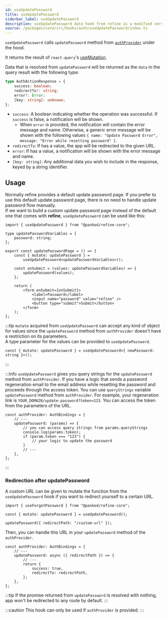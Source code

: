 ```yaml
---
id: useUpdatePassword
title: useUpdatePassword
siderbar_label: useUpdatePassword
description: useUpdatePassword data hook from refine is a modified version of react-query's useMutation for registration.
source: /packages/core/src/hooks/auth/useUpdatePassword/index.ts
---
```


`useUpdatePassword` calls `updatePassword` method from [`authProvider`](/api-reference/core/providers/auth-provider.md) under the hood.

It returns the result of `react-query`'s [useMutation](https://react-query.tanstack.com/reference/useMutation).

Data that is resolved from `updatePassword` will be returned as the `data` in the query result with the following type:

```ts
type AuthActionResponse = {
    success: boolean;
    redirectTo?: string;
    error?: Error;
    [key: string]: unknown;
};
```

-   `success`: A boolean indicating whether the operation was successful. If `success` is false, a notification will be shown.
    -   When `error` is provided, the notification will contain the error message and name. Otherwise, a generic error message will be shown with the following values `{ name: "Update Password Error", message: "Error while resetting password" }`.
-   `redirectTo`: If has a value, the app will be redirected to the given URL.
-   `error`: If has a value, a notification will be shown with the error message and name.
-   `[key: string]`: Any additional data you wish to include in the response, keyed by a string identifier.

## Usage

Normally refine provides a default update password page. If you prefer to use this default update password page, there is no need to handle update password flow manually.  
If we want to build a custom update password page instead of the default one that comes with **refine**, `useUpdatePassword` can be used like this:

```tsx title="pages/customupdatePasswordPage"
import { useUpdatePassword } from "@pankod/refine-core";

type updatePasswordVariables = {
    password: string;
};

export const updatePasswordPage = () => {
    const { mutate: updatePassword } =
        useUpdatePassword<updatePasswordVariables>();

    const onSubmit = (values: updatePasswordVariables) => {
        updatePassword(values);
    };

    return (
        <form onSubmit={onSubmit}>
            <label>Password</label>
            <input name="password" value="refine" />
            <button type="submit">Submit</button>
        </form>
    );
};
```

:::tip
`mutate` acquired from `useUpdatePassword` can accept any kind of object for values since the `updatePassword` method from `authProvider` doesn't have a restriction on its parameters.  
A type parameter for the values can be provided to `useUpdatePassword`.

```tsx
const { mutate: updatePassword } = useUpdatePassword<{ newPassword: string }>();
```

:::

:::info
`useUpdatePassword` gives you query strings for the `updatePassword` method from `authProvider`. If you have a logic that sends a password regeneration email to the email address while resetting the password and proceeds through the access token. You can use `queryStrings` variable `updatePassword` method from `authProvider`. For example, your regeneration link is `YOUR_DOMAIN/update-password?token=123`. You can access the token from the parameters of the URL.

```tsx
const authProvider: AuthBindings = {
    // ---
    updatePassword: (params) => {
        // you can access query strings from params.queryStrings
        console.log(params.token);
        if (param.token === "123") {
            // your logic to update the password
        }
        // ---
    },
};
```

:::

### Redirection after updatePassword

A custom URL can be given to mutate the function from the `useUpdatePassword` hook if you want to redirect yourself to a certain URL.

```tsx
import { useForgotPassword } from "@pankod/refine-core";

const { mutate: updatePassword } = useUpdatePassword();

updatePassword({ redirectPath: "/custom-url" });
```

Then, you can handle this URL in your `updatePassword` method of the `authProvider`.

```tsx
const authProvider: AuthBindings = {
    // ---
    updatePassword: async ({ redirectPath }) => {
        // ---
        return {
            success: true,
            redirectTo: redirectPath,
        };
    },
};
```

:::tip
If the promise returned from `updatePassword` is resolved with nothing, app won't be redirected to any route by default.
:::

:::caution
This hook can only be used if `authProvider` is provided.
:::
